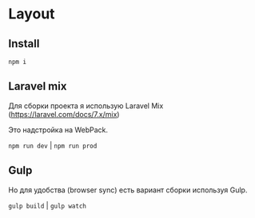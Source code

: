 # Layout

## Install

 `npm i`

 ## Laravel mix

 Для сборки проекта я использую Laravel Mix (https://laravel.com/docs/7.x/mix)

 Это надстройка на WebPack.

 `npm run dev` |  `npm run prod` 


## Gulp

Но для удобства (browser sync) есть вариант сборки используя Gulp.

 `gulp build` | `gulp watch `